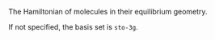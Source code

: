 The Hamiltonian of molecules in their equilibrium geometry.

If not specified, the basis set is `sto-3g`.